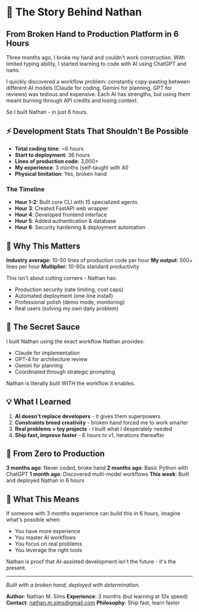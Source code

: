 # 📖 The Story Behind Nathan

## From Broken Hand to Production Platform in 6 Hours

Three months ago, I broke my hand and couldn't work construction. With limited typing ability, I started learning to code with AI using ChatGPT and nano. 

I quickly discovered a workflow problem: constantly copy-pasting between different AI models (Claude for coding, Gemini for planning, GPT for reviews) was tedious and expensive. Each AI has strengths, but using them meant burning through API credits and losing context.

So I built Nathan - in just 6 hours.

## ⚡ Development Stats That Shouldn't Be Possible

- **Total coding time**: ~6 hours
- **Start to deployment**: 36 hours  
- **Lines of production code**: 3,000+
- **My experience**: 3 months (self-taught with AI)
- **Physical limitation**: Yes, broken hand

### The Timeline
- **Hour 1-2**: Built core CLI with 15 specialized agents
- **Hour 3**: Created FastAPI web wrapper
- **Hour 4**: Developed frontend interface  
- **Hour 5**: Added authentication & database
- **Hour 6**: Security hardening & deployment automation

## 🎯 Why This Matters

**Industry average**: 10-50 lines of production code per hour
**My output**: 500+ lines per hour
**Multiplier**: 10-60x standard productivity

This isn't about cutting corners - Nathan has:
- Production security (rate limiting, cost caps)
- Automated deployment (one-line install)
- Professional polish (demo mode, monitoring)
- Real users (solving my own daily problem)

## 🔧 The Secret Sauce

I built Nathan using the exact workflow Nathan provides:
- Claude for implementation
- GPT-4 for architecture review  
- Gemini for planning
- Coordinated through strategic prompting

Nathan is literally built WITH the workflow it enables.

## 💡 What I Learned

1. **AI doesn't replace developers** - it gives them superpowers
2. **Constraints breed creativity** - broken hand forced me to work smarter
3. **Real problems > toy projects** - I built what I desperately needed
4. **Ship fast, improve faster** - 6 hours to v1, iterations thereafter

## 🎯 From Zero to Production

**3 months ago**: Never coded, broke hand
**2 months ago**: Basic Python with ChatGPT
**1 month ago**: Discovered multi-model workflows
**This week**: Built and deployed Nathan in 6 hours

## 🚀 What This Means

If someone with 3 months experience can build this in 6 hours, imagine what's possible when:
- You have more experience
- You master AI workflows
- You focus on real problems
- You leverage the right tools

Nathan is proof that AI-assisted development isn't the future - it's the present.

---

*Built with a broken hand, deployed with determination.*

**Author**: Nathan M. Sims
**Experience**: 3 months (but learning at 10x speed)
**Contact**: nathan.m.sims@gmail.com
**Philosophy**: Ship fast, learn faster